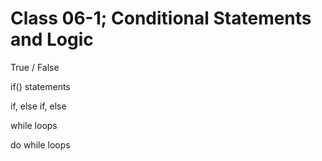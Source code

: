 # Class 06-1; Conditional Statements and Logic

True / False

if() statements

if, else if, else

while loops

do while loops
